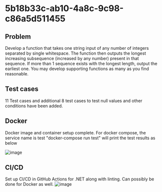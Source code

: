 # 5b18b33c-ab10-4a8c-9c98-c86a5d511455


## Problem

Develop a function that takes one string input of any number of integers separated by single whitespace.
The function then outputs the longest increasing subsequence (increased by any number) present in that sequence.
If more than 1 sequence exists with the longest length, output the earliest one. You may develop supporting functions as many as you find reasonable.

## Test cases

11 Test cases and additional 8 test cases to test null values and other conditions have been added.

## Docker

Docker image and container setup complete. For docker compose, the service name is test
"docker-compose run test" will print the test results as below

![image](https://user-images.githubusercontent.com/26281129/159384203-a9bdbf21-f74b-4a37-b193-8b2935e3fa0a.png)


## CI/CD

Set up CI/CD in GitHub Actions for .NET along with linting. Can possibly be done for Docker as well.
![image](https://user-images.githubusercontent.com/26281129/159384676-5cf69212-b66b-4186-8db7-24dc22c650e1.png)

